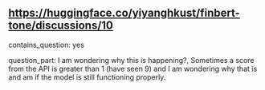 ## https://huggingface.co/yiyanghkust/finbert-tone/discussions/10

contains_question: yes

question_part: I am wondering why this is happening?, Sometimes a score from the API is greater than 1 (have seen 9) and I am wondering why that is and am if the model is still functioning properly.